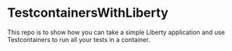 # TestcontainersWithLiberty
This repo is to show how you can take a simple Liberty application and use Testcontainers to run all your tests in a container.
